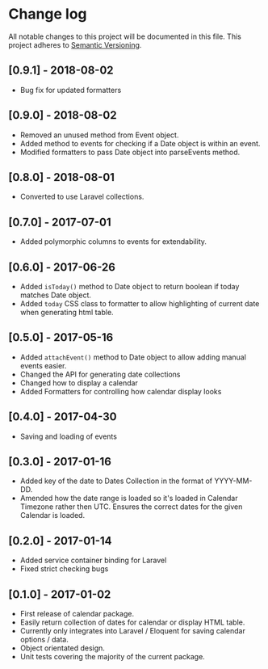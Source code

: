 # Change log

All notable changes to this project will be documented in this file.
This project adheres to [Semantic Versioning](http://semver.org/).

## [0.9.1] - 2018-08-02

* Bug fix for updated formatters

## [0.9.0] - 2018-08-02

* Removed an unused method from Event object.
* Added method to events for checking if a Date object is within an event.
* Modified formatters to pass Date object into parseEvents method.

## [0.8.0] - 2018-08-01

* Converted to use Laravel collections.

## [0.7.0] - 2017-07-01

* Added polymorphic columns to events for extendability.

## [0.6.0] - 2017-06-26

* Added `isToday()` method to Date object to return boolean if today matches Date object.
* Added `today` CSS class to formatter to allow highlighting of current date when generating html table.

## [0.5.0] - 2017-05-16

* Added `attachEvent()` method to Date object to allow adding manual events easier.
* Changed the API for generating date collections
* Changed how to display a calendar
* Added Formatters for controlling how calendar display looks

## [0.4.0] - 2017-04-30

* Saving and loading of events

## [0.3.0] - 2017-01-16

* Added key of the date to Dates Collection in the format of YYYY-MM-DD.
* Amended how the date range is loaded so it's loaded in Calendar Timezone rather then UTC. Ensures the correct dates for the given Calendar is loaded.

## [0.2.0] - 2017-01-14

* Added service container binding for Laravel
* Fixed strict checking bugs

## [0.1.0] - 2017-01-02

* First release of calendar package.
* Easily return collection of dates for calendar or display HTML table.
* Currently only integrates into Laravel / Eloquent for saving calendar options / data.
* Object orientated design.
* Unit tests covering the majority of the current package.
